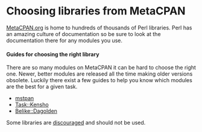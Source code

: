 # Choosing libraries from MetaCPAN

[MetaCPAN.org](https://metacpan.org) is home to hundreds of thousands of Perl
libraries.  Perl has an amazing culture of documentation so be sure to look at
the documentation there for any modules you use.

#### Guides for choosing the right library

There are so many modules on MetaCPAN it can be hard to choose the right one.
Newer, better modules are released all the time making older versions obsolete.
Luckily there exist a few guides to help you know which modules are the best
for a given task.

- [mstpan](http://blog.kablamo.org/2015/09/08/mstpan/)
- [Task::Kensho](https://metacpan.org/pod/Task::Kensho)
- [Belike::Dagolden](https://metacpan.org/pod/Task::BeLike::DAGOLDEN)

Some libraries are [discouraged](https://metacpan.org/pod/Perl::Critic::Policy::Freenode::DiscouragedModules)
and should not be used.
